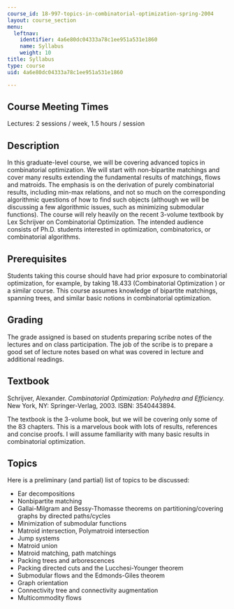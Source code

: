 ```yaml
---
course_id: 18-997-topics-in-combinatorial-optimization-spring-2004
layout: course_section
menu:
  leftnav:
    identifier: 4a6e80dc04333a78c1ee951a531e1860
    name: Syllabus
    weight: 10
title: Syllabus
type: course
uid: 4a6e80dc04333a78c1ee951a531e1860

---
```


Course Meeting Times
--------------------

Lectures: 2 sessions / week, 1.5 hours / session

Description
-----------

In this graduate-level course, we will be covering advanced topics in combinatorial optimization. We will start with non-bipartite matchings and cover many results extending the fundamental results of matchings, flows and matroids. The emphasis is on the derivation of purely combinatorial results, including min-max relations, and not so much on the corresponding algorithmic questions of how to find such objects (although we will be discussing a few algorithmic issues, such as minimizing submodular functions). The course will rely heavily on the recent 3-volume textbook by Lex Schrijver on Combinatorial Optimization. The intended audience consists of Ph.D. students interested in optimization, combinatorics, or combinatorial algorithms.

Prerequisites
-------------

Students taking this course should have had prior exposure to combinatorial optimization, for example, by taking 18.433 (Combinatorial Optimization ) or a similar course. This course assumes knowledge of bipartite matchings, spanning trees, and similar basic notions in combinatorial optimization.

Grading
-------

The grade assigned is based on students preparing scribe notes of the lectures and on class participation. The job of the scribe is to prepare a good set of lecture notes based on what was covered in lecture and additional readings.

Textbook
--------

Schrijver, Alexander. _Combinatorial Optimization: Polyhedra and Efficiency._ New York, NY: Springer-Verlag, 2003. ISBN: 3540443894.

The textbook is the 3-volume book, but we will be covering only some of the 83 chapters. This is a marvelous book with lots of results, references and concise proofs. I will assume familiarity with many basic results in combinatorial optimization.

Topics
------

Here is a preliminary (and partial) list of topics to be discussed:

*   Ear decompositions
*   Nonbipartite matching
*   Gallai-Milgram and Bessy-Thomasse theorems on partitioning/covering graphs by directed paths/cycles
*   Minimization of submodular functions
*   Matroid intersection, Polymatroid intersection
*   Jump systems
*   Matroid union
*   Matroid matching, path matchings
*   Packing trees and arborescences
*   Packing directed cuts and the Lucchesi-Younger theorem
*   Submodular flows and the Edmonds-Giles theorem
*   Graph orientation
*   Connectivity tree and connectivity augmentation
*   Multicommodity flows